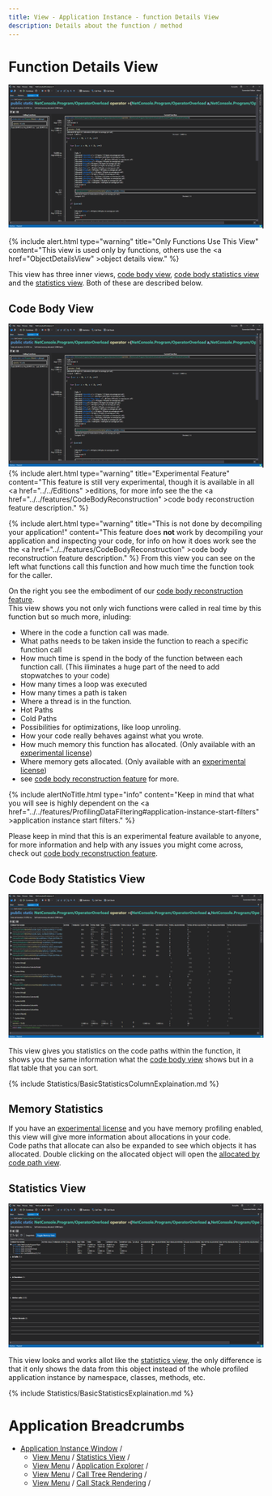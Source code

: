 ```yaml
---
title: View - Application Instance - function Details View
description: Details about the function / method
---
```

# Function Details View
![assets/img/ApplicationInstanceWindow/CodeMemberDetailsView.png](../../../assets/img/ApplicationInstanceWindow/CodeMemberDetailsView.png)

{% include alert.html  type="warning" title="Only Functions Use This View" content="This view is used only by functions, others use the <a href=\"ObjectDetailsView\" >object details view</a>." %}

This view has three inner views, [code body view](#code-body-view), [code body statistics view](#code-body-statistics-view) and the [statistics view](#statistics-view). Both of these are described below.


## Code Body View
![assets/img/ApplicationInstanceWindow/CodeMemberDetailsView.png](../../../assets/img/ApplicationInstanceWindow/CodeMemberDetailsView.png)
{% include alert.html  type="warning" title="Experimental Feature" content="This feature is still very experimental, though it is available in all <a href=\"../../Editions\" >editions</a>, for more info see the the <a href=\"../../features/CodeBodyReconstruction\" >code body reconstruction feature</a> description." %}

{% include alert.html  type="warning" title="This is not done by decompiling your application!" content="This feature does <b>not</b> work by decompiling your application and inspecting your code, for info on how it does work see the the <a href=\"../../features/CodeBodyReconstruction\" >code body reconstruction feature</a> description." %}
From this view you can see on the left what functions call this function and how much time the function took for the caller.

On the right you see the embodiment of our [code body reconstruction feature](../../features/CodeBodyReconstruction.md). <br/>
This view shows you not only wich functions were called in real time by this function but so much more, inluding:
- Where in the code a function call was made. 
- What paths needs to be taken inside the function to reach a specific function call 
- How much time is spend in the body of the function between each function call. (This iliminates a huge part of the need to add stopwatches to your code)
- How many times a loop was executed
- How many times a path is taken
- Where a thread is in the function.
- Hot Paths
- Cold Paths
- Possibilities for optimizations, like loop unroling. 
- How your code really behaves against what you wrote.
- How much memory this function has allocated. (Only available with an [experimental license](../../Editions/Experimental.md))
- Where memory gets allocated. (Only available with an [experimental license](../../Editions/Experimental.md))
- see [code body reconstruction feature](../../features/CodeBodyReconstruction.md) for more.

{% include alertNoTitle.html  type="info" content="Keep in mind that what you will see is highly dependent on the <a href=\"../../features/ProfilingDataFiltering#application-instance-start-filters\" >application instance start filters</a>." %}

Please keep in mind that this is an experimental feature available to anyone, for more information and help with any issues you might come across, check out [code body reconstruction feature](../../features/CodeBodyReconstruction.md).

## Code Body Statistics View
![assets/img/ApplicationInstanceWindow/CodeMemberDetailsViewBodyStats.png](../../../assets/img/ApplicationInstanceWindow/CodeMemberDetailsViewBodyStats.png)

This view gives you statistics on the code paths within the function, it shows you the same information what the [code body view](#code-body-view) shows but in a flat table that you can sort.

{% include Statistics/BasicStatisticsColumnExplaination.md %}

## Memory Statistics
If you have an [experimental license](../../Editions/Experimental.md) and you have memory profiling enabled, this view will give more information about allocations in your code.<br>
Code paths that allocate can also be expanded to see which objects it has allocated. Double clicking on the allocated object will open the [allocated by code path view](AllocatedByCodePathView.md).


## Statistics View
![assets/img/ApplicationInstanceWindow/CodeMemberDetailsViewStatistics.png](../../../assets/img/ApplicationInstanceWindow/CodeMemberDetailsViewStatistics.png)

This view looks and works allot like the [statistics view](StatisticsWindow.md), the only difference is that it only shows the data from this object instead of the whole profiled application instance by namespace, classes, methods, etc.

{% include Statistics/BasicStatisticsExplaination.md %}

# Application Breadcrumbs
- [Application Instance Window](../ApplicationInstanceDockWindow.md) / 
    - [View Menu](../ApplicationInstanceDockWindow/MenuBar.md#view-menu) / [Statistics View](StatisticsWindow.md) /
    - [View Menu](../ApplicationInstanceDockWindow/MenuBar.md#view-menu) / [Application Explorer](ApplicationExplorer.md) /
    - [View Menu](../ApplicationInstanceDockWindow/MenuBar.md#view-menu) / [Call Tree Rendering](CallTreeRendering.md) /
    - [View Menu](../ApplicationInstanceDockWindow/MenuBar.md#view-menu) / [Call Stack Rendering](CallStackRendering.md) /